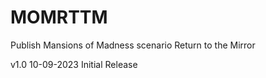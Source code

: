 # MOMRTTM
 Publish Mansions of Madness scenario Return to the Mirror

v1.0 10-09-2023 Initial Release
